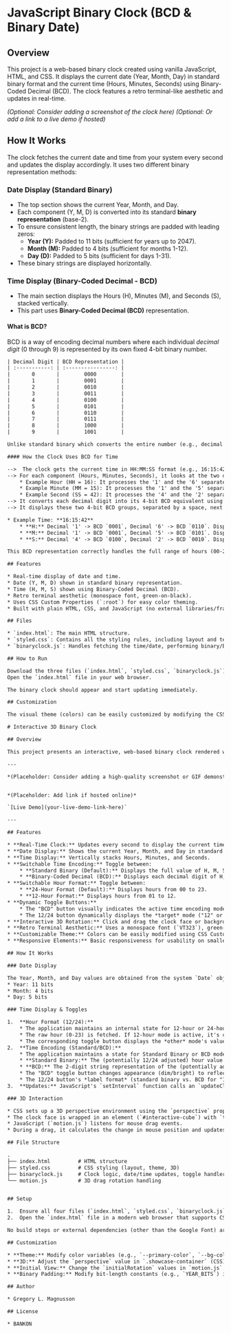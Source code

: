 # JavaScript Binary Clock (BCD & Binary Date)

## Overview

This project is a web-based binary clock created using vanilla JavaScript, HTML, and CSS. It displays the current date (Year, Month, Day) in standard binary format and the current time (Hours, Minutes, Seconds) using Binary-Coded Decimal (BCD). The clock features a retro terminal-like aesthetic and updates in real-time.

*(Optional: Consider adding a screenshot of the clock here)*
*(Optional: Or add a link to a live demo if hosted)*
## How It Works

The clock fetches the current date and time from your system every second and updates the display accordingly. It uses two different binary representation methods:

### Date Display (Standard Binary)

* The top section shows the current Year, Month, and Day.
* Each component (Y, M, D) is converted into its standard **binary representation** (base-2).
* To ensure consistent length, the binary strings are padded with leading zeros:
    * **Year (Y):** Padded to 11 bits (sufficient for years up to 2047).
    * **Month (M):** Padded to 4 bits (sufficient for months 1-12).
    * **Day (D):** Padded to 5 bits (sufficient for days 1-31).
* These binary strings are displayed horizontally.

### Time Display (Binary-Coded Decimal - BCD)

* The main section displays the Hours (H), Minutes (M), and Seconds (S), stacked vertically.
* This part uses **Binary-Coded Decimal (BCD)** representation.

#### What is BCD?

BCD is a way of encoding decimal numbers where each individual *decimal digit* (0 through 9) is represented by its own fixed 4-bit binary number.
```txt
| Decimal Digit | BCD Representation |
| :-----------: | :----------------: |
|       0       |        0000        |
|       1       |        0001        |
|       2       |        0010        |
|       3       |        0011        |
|       4       |        0100        |
|       5       |        0101        |
|       6       |        0110        |
|       7       |        0111        |
|       8       |        1000        |
|       9       |        1001        |

Unlike standard binary which converts the entire number (e.g., decimal 23 -> binary 10111), BCD handles each digit separately. This makes conversion to and from decimal displays simpler, which was useful in early digital electronics.

#### How the Clock Uses BCD for Time

-->  The clock gets the current time in HH:MM:SS format (e.g., 16:15:42).
--> For each component (Hours, Minutes, Seconds), it looks at the two decimal digits individually.
    * Example Hour (HH = 16): It processes the '1' and the '6' separately.
    * Example Minute (MM = 15): It processes the '1' and the '5' separately.
    * Example Second (SS = 42): It processes the '4' and the '2' separately.
--> It converts each decimal digit into its 4-bit BCD equivalent using the table above.
--> It displays these two 4-bit BCD groups, separated by a space, next to the corresponding label (H:, M:, S:).

* Example Time: **16:15:42**
    * **H:** Decimal '1' -> BCD `0001`, Decimal '6' -> BCD `0110`. Display: `H: 0001 0110`
    * **M:** Decimal '1' -> BCD `0001`, Decimal '5' -> BCD `0101`. Display: `M: 0001 0101`
    * **S:** Decimal '4' -> BCD `0100`, Decimal '2' -> BCD `0010`. Display: `S: 0100 0010`

This BCD representation correctly handles the full range of hours (00-23), minutes (00-59), and seconds (00-59) by encoding each constituent decimal digit.

## Features

* Real-time display of date and time.
* Date (Y, M, D) shown in standard binary representation.
* Time (H, M, S) shown using Binary-Coded Decimal (BCD).
* Retro terminal aesthetic (monospace font, green-on-black).
* Uses CSS Custom Properties (`:root`) for easy color theming.
* Built with plain HTML, CSS, and JavaScript (no external libraries/frameworks needed besides the font).

## Files

* `index.html`: The main HTML structure.
* `styled.css`: Contains all the styling rules, including layout and terminal theme.
* `binaryclock.js`: Handles fetching the time/date, performing binary/BCD conversions, and updating the DOM.

## How to Run

Download the three files (`index.html`, `styled.css`, `binaryclock.js`) into the same folder.
Open the `index.html` file in your web browser.

The binary clock should appear and start updating immediately.

## Customization

The visual theme (colors) can be easily customized by modifying the CSS variables defined in the `:root` section at the top of `styled.css`.

# Interactive 3D Binary Clock

## Overview

This project presents an interactive, web-based binary clock rendered within a draggable 3D interface. It utilizes vanilla JavaScript, HTML5, and CSS3 to display the current date and time using different binary formats, all wrapped in a retro terminal aesthetic. Users can rotate the clock face using mouse drag and toggle time display modes via unique binary-labeled buttons.

---

*(Placeholder: Consider adding a high-quality screenshot or GIF demonstrating the clock and its 3D rotation)*


*(Placeholder: Add link if hosted online)*

`[Live Demo](your-live-demo-link-here)`

---

## Features

* **Real-Time Clock:** Updates every second to display the current time and date.
* **Date Display:** Shows the current Year, Month, and Day in standard binary format, padded for consistency.
* **Time Display:** Vertically stacks Hours, Minutes, and Seconds.
* **Switchable Time Encoding:** Toggle between:
    * **Standard Binary (Default):** Displays the full value of H, M, S in base-2 (e.g., 19:00 -> `10011`). Padding ensures consistent bit length (5 for 24hr, 4 for 12hr; 6 for M/S).
    * **Binary-Coded Decimal (BCD):** Displays each decimal digit of H, M, S as a separate 4-bit binary group (e.g., 19:00 -> `0001 1001`).
* **Switchable Hour Format:** Toggle between:
    * **24-Hour Format (Default):** Displays hours from 00 to 23.
    * **12-Hour Format:** Displays hours from 01 to 12.
* **Dynamic Toggle Buttons:**
    * The "BCD" button visually indicates the active time encoding mode (dim for Standard, bright/active for BCD).
    * The 12/24 button dynamically displays the *target* mode ("12" or "24") using the currently active *encoding* (Standard Binary or BCD).
* **Interactive 3D Rotation:** Click and drag the clock face or background to rotate the view in 3D space.
* **Retro Terminal Aesthetic:** Uses a monospace font (`VT323`), green-on-black color scheme, and glow effects.
* **Customizable Theme:** Colors can be easily modified using CSS Custom Properties (variables).
* **Responsive Elements:** Basic responsiveness for usability on smaller screens.

## How It Works

### Date Display

The Year, Month, and Day values are obtained from the system `Date` object. Each value is converted to its standard base-2 (binary) representation using `number.toString(2)` and then padded with leading zeros to a fixed length for consistent alignment:
* Year: 11 bits
* Month: 4 bits
* Day: 5 bits

### Time Display & Toggles

1.  **Hour Format (12/24):**
    * The application maintains an internal state for 12-hour or 24-hour mode (defaulting to 24).
    * The raw hour (0-23) is fetched. If 12-hour mode is active, it's converted mathematically to the 1-12 range.
    * The corresponding toggle button displays the *other* mode's value ("12" or "24") as its label.
2.  **Time Encoding (Standard/BCD):**
    * The application maintains a state for Standard Binary or BCD mode (defaulting to Standard).
    * **Standard Binary:** The (potentially 12/24 adjusted) hour value (0-23 or 1-12) and the minute/second values (0-59) are converted to base-2 using `number.toString(2)` and padded to the appropriate bit length (5/4 for H, 6 for M/S).
    * **BCD:** The 2-digit string representation of the (potentially adjusted) hour, minute, and second is processed. Each *individual decimal digit* is converted to its 4-bit BCD equivalent (e.g., '7' -> `0111`). The two 4-bit groups for each time component are displayed with a space.
    * The "BCD" toggle button changes appearance (dim/bright) to reflect the active mode.
    * The 12/24 button's *label format* (standard binary vs. BCD for "12"/"24") also updates based on the active time encoding mode.
3.  **Updates:** JavaScript's `setInterval` function calls an `updateClock` routine every 1000ms to refresh the date and time display based on the current state of the two toggles.

### 3D Interaction

* CSS sets up a 3D perspective environment using the `perspective` property on a container element.
* The clock face is wrapped in an element (`#interactive-cube`) with `transform-style: preserve-3d;`.
* JavaScript (`motion.js`) listens for mouse drag events.
* During a drag, it calculates the change in mouse position and updates the `rotateX` and `rotateY` CSS transform properties of `#interactive-cube` via inline styles, allowing smooth rotation.

## File Structure

.
├── index.html         # HTML structure
├── styled.css         # CSS styling (layout, theme, 3D)
├── binaryclock.js     # Clock logic, date/time updates, toggle handlers
└── motion.js          # 3D drag rotation handling


## Setup

1.  Ensure all four files (`index.html`, `styled.css`, `binaryclock.js`, `motion.js`) are located in the same directory.
2.  Open the `index.html` file in a modern web browser that supports CSS 3D transforms (e.g., Chrome, Firefox, Edge, Safari).

No build steps or external dependencies (other than the Google Font) are required.

## Customization

* **Theme:** Modify color variables (e.g., `--primary-color`, `--bg-color`) in the `:root` section of `styled.css`.
* **3D:** Adjust the `perspective` value in `.showcase-container` (CSS) or the rotation `sensitivity` constant in `motion.js`.
* **Initial View:** Change the `initialRotation` values in `motion.js`.
* **Binary Padding:** Modify bit-length constants (e.g., `YEAR_BITS`) in `binaryclock.js` if different padding is desired.

## Author

* Gregory L. Magnusson

## License

* BANKON

